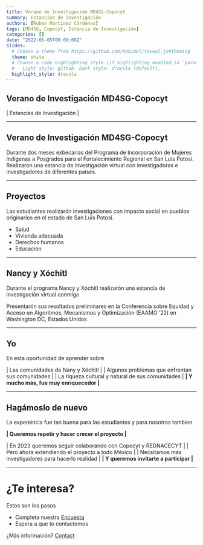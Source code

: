 ```yaml
---
title: Verano de Investigación MD4SG-Copocyt
summary: Estancias de Investigación
authors: [Ruben Martínez Cárdenas]
tags: [MD4SG, Copocyt, Estancia de Investigación]
categories: []
date: "2022-05-05T00:00:00Z"
slides:
  # Choose a theme from https://github.com/hakimel/reveal.js#theming
  theme: white
  # Choose a code highlighting style (if highlighting enabled in `params.toml`)
  #   Light style: github. Dark style: dracula (default).
  highlight_style: dracula
---
```


## Verano de Investigación MD4SG-Copocyt

 | Estancias de Investigación |

---

## Verano de Investigación MD4SG-Copocyt

Durante dos meses exbecarias del Programa de Incorporación de Mujeres Indígenas a Posgrados para el Fortalecimiento Regional en San Luis Potosí.
Realizaron una estancia de investigación virtual con investigadoras e investigadores de diferentes paises.

---

## Proyectos

Las estudiantes realizarón investigaciones con impacto social en pueblos originarios en el estado de San Luis Potosí. 

- Salud
- Vivienda adecuada
- Derechos humanos
- Educación

---

## Nancy y Xóchitl

Durante el programa Nancy y Xóchitl realizarón una estancia de investigación virtual conmigo

Presentarón sus resultados preliminares en la Conferencia sobre Equidad y Acceso en Algoritmos, Mecanismos y Optimización (EAAMO ‘22) en Washington DC, Estados Unidos

---

## Yo

En esta oportunidad de aprender sobre

| Las comunidades de Nany y Xóchitl |
| Algunos problemas que enfrentan sus comunidades |
| La riqueza cultural y natural de sus comunidades |
**| Y mucho más, fue muy enriquecedor |**

---

## Hagámoslo de nuevo

La expereincia fue tan buena para las estudiantes y para nosotros tambien

**| Queremos repetir y hacer crecer el proyecto |** 

| En 2023 queremos seguir colaborando con Copocyt y REDNACECYT |
| Pero ahora extendiendo el proyecto a todo México |
| Necsitamos más investigadores para hacerlo realidad |
**| Y queremos invitarte a participar |**

---
# ¿Te interesa?

Estos son los pasos
- Completa nuestra [Encuesta](https://rubenmtzc.netlify.app/#contact)
- Espera a que te contactemos 

¿Más información? [Contact](rubenmtzc@gmail.com)
